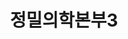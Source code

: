 ---
schema: default
title: 정밀의학본부3
organization: Sample Department
notes: ''
resources:
  - name: te
    url: tt
    format: json
license: 'https://creativecommons.org/licenses/by-sa/4.0/'
maintainer: te
maintainer_email: ''
---